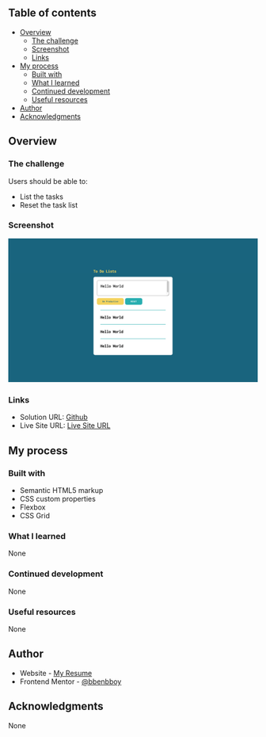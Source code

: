 ## Table of contents

- [Overview](#overview)
  - [The challenge](#the-challenge)
  - [Screenshot](#screenshot)
  - [Links](#links)
- [My process](#my-process)
  - [Built with](#built-with)
  - [What I learned](#what-i-learned)
  - [Continued development](#continued-development)
  - [Useful resources](#useful-resources)
- [Author](#author)
- [Acknowledgments](#acknowledgments)

## Overview

### The challenge

Users should be able to:

- List the tasks
- Reset the task list

### Screenshot

![](/img/screencapture-192-168-68-102-5500-indes-html-2023-02-13-15_43_08.png)

### Links

- Solution URL: [Github](https://github.com/bbenbboy/To-do-list)
- Live Site URL: [Live Site URL](https://to-do-list-theta-tan.vercel.app/)

## My process

### Built with

- Semantic HTML5 markup
- CSS custom properties
- Flexbox
- CSS Grid

### What I learned

None

### Continued development

None

### Useful resources

None

## Author

- Website - [My Resume](https://ratchapon-portfolio.notion.site/Hi-welcome-to-my-portfolio-f45d1ec329d54dac9cd9bf8c217a3f01)
- Frontend Mentor - [@bbenbboy](https://www.frontendmentor.io/profile/bbenbboy)

## Acknowledgments

None
